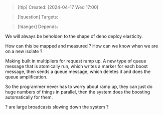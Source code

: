 
>[!tip] Created: [2024-04-17 Wed 17:00]

>[!question] Targets: 

>[!danger] Depends: 

We will always be beholden to the shape of deno deploy elasticity.

How can this be mapped and measured ?
How can we know when we are on a new isolate ?



Making built in multipliers for request ramp up.
A new type of queue message that is atomically run, which writes a marker for each boost message, then sends a queue message, which deletes it and does the queue amplification.

So the programmer never has to worry about ramp up, they can just do huge numbers of things in parallel, then the system does the boosting automatically for them.

? are large broadcasts slowing down the system ?